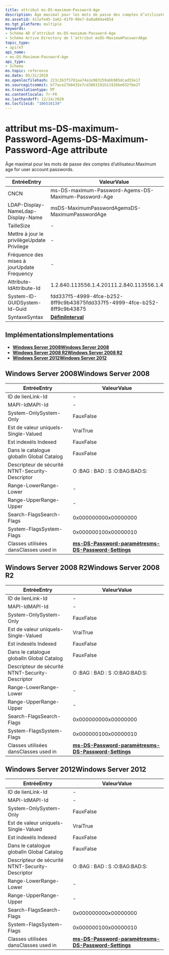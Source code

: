 ```yaml
---
title: attribut ms-DS-maximum-Password-Age
description: Âge maximal pour les mots de passe des comptes d’utilisateur.
ms.assetid: 411efe45-3a62-41f9-99e7-8a0a804a4854
ms.tgt_platform: multiple
keywords:
- Schéma AD d’attribut ms-DS-maximum-Password-Age
- Schéma Active Directory de l’attribut msDS-MaximumPasswordAge
topic_type:
- apiref
api_name:
- ms-DS-Maximum-Password-Age
api_type:
- Schema
ms.topic: reference
ms.date: 05/31/2018
ms.openlocfilehash: 223c263f5701aa74a1e983159abb985dcad55e17
ms.sourcegitcommit: b77ace27b0432e7cd3863191b11926be032fbe2f
ms.translationtype: MT
ms.contentlocale: fr-FR
ms.lasthandoff: 12/14/2020
ms.locfileid: "106516139"
---
```

# <a name="ms-ds-maximum-password-age-attribute"></a><span data-ttu-id="7657e-105">attribut ms-DS-maximum-Password-Age</span><span class="sxs-lookup"><span data-stu-id="7657e-105">ms-DS-Maximum-Password-Age attribute</span></span>

<span data-ttu-id="7657e-106">Âge maximal pour les mots de passe des comptes d’utilisateur.</span><span class="sxs-lookup"><span data-stu-id="7657e-106">Maximum age for user account passwords.</span></span>



| <span data-ttu-id="7657e-107">Entrée</span><span class="sxs-lookup"><span data-stu-id="7657e-107">Entry</span></span> | <span data-ttu-id="7657e-108">Valeur</span><span class="sxs-lookup"><span data-stu-id="7657e-108">Value</span></span> |
|-------------------|--------------------------------------|
| <span data-ttu-id="7657e-109">CN</span><span class="sxs-lookup"><span data-stu-id="7657e-109">CN</span></span>                | <span data-ttu-id="7657e-110">ms-DS-maximum-Password-Age</span><span class="sxs-lookup"><span data-stu-id="7657e-110">ms-DS-Maximum-Password-Age</span></span>           |
| <span data-ttu-id="7657e-111">LDAP-Display-Name</span><span class="sxs-lookup"><span data-stu-id="7657e-111">Ldap-Display-Name</span></span> | <span data-ttu-id="7657e-112">msDS-MaximumPasswordAge</span><span class="sxs-lookup"><span data-stu-id="7657e-112">msDS-MaximumPasswordAge</span></span>              |
| <span data-ttu-id="7657e-113">Taille</span><span class="sxs-lookup"><span data-stu-id="7657e-113">Size</span></span>              | \-                                   |
| <span data-ttu-id="7657e-114">Mettre à jour le privilège</span><span class="sxs-lookup"><span data-stu-id="7657e-114">Update Privilege</span></span>  | \-                                   |
| <span data-ttu-id="7657e-115">Fréquence des mises à jour</span><span class="sxs-lookup"><span data-stu-id="7657e-115">Update Frequency</span></span>  | \-                                   |
| <span data-ttu-id="7657e-116">Attribute-Id</span><span class="sxs-lookup"><span data-stu-id="7657e-116">Attribute-Id</span></span>      | <span data-ttu-id="7657e-117">1.2.840.113556.1.4.2011</span><span class="sxs-lookup"><span data-stu-id="7657e-117">1.2.840.113556.1.4.2011</span></span>              |
| <span data-ttu-id="7657e-118">System-ID-GUID</span><span class="sxs-lookup"><span data-stu-id="7657e-118">System-Id-Guid</span></span>    | <span data-ttu-id="7657e-119">fdd337f5-4999-4fce-b252-8ff9c9b43875</span><span class="sxs-lookup"><span data-stu-id="7657e-119">fdd337f5-4999-4fce-b252-8ff9c9b43875</span></span> |
| <span data-ttu-id="7657e-120">Syntaxe</span><span class="sxs-lookup"><span data-stu-id="7657e-120">Syntax</span></span>            | [<span data-ttu-id="7657e-121">**Défini**</span><span class="sxs-lookup"><span data-stu-id="7657e-121">**Interval**</span></span>](s-interval.md)       |



## <a name="implementations"></a><span data-ttu-id="7657e-122">Implémentations</span><span class="sxs-lookup"><span data-stu-id="7657e-122">Implementations</span></span>

-   [<span data-ttu-id="7657e-123">**Windows Server 2008**</span><span class="sxs-lookup"><span data-stu-id="7657e-123">**Windows Server 2008**</span></span>](#windows-server-2008)
-   [<span data-ttu-id="7657e-124">**Windows Server 2008 R2**</span><span class="sxs-lookup"><span data-stu-id="7657e-124">**Windows Server 2008 R2**</span></span>](#windows-server-2008-r2)
-   [<span data-ttu-id="7657e-125">**Windows Server 2012**</span><span class="sxs-lookup"><span data-stu-id="7657e-125">**Windows Server 2012**</span></span>](#windows-server-2012)

## <a name="windows-server-2008"></a><span data-ttu-id="7657e-126">Windows Server 2008</span><span class="sxs-lookup"><span data-stu-id="7657e-126">Windows Server 2008</span></span>



| <span data-ttu-id="7657e-127">Entrée</span><span class="sxs-lookup"><span data-stu-id="7657e-127">Entry</span></span> | <span data-ttu-id="7657e-128">Valeur</span><span class="sxs-lookup"><span data-stu-id="7657e-128">Value</span></span> |
|------------------------|-----------------------------------------------------------------------|
| <span data-ttu-id="7657e-129">ID de lien</span><span class="sxs-lookup"><span data-stu-id="7657e-129">Link-Id</span></span>                | \-                                                                    |
| <span data-ttu-id="7657e-130">MAPI-Id</span><span class="sxs-lookup"><span data-stu-id="7657e-130">MAPI-Id</span></span>                | \-                                                                    |
| <span data-ttu-id="7657e-131">System-Only</span><span class="sxs-lookup"><span data-stu-id="7657e-131">System-Only</span></span>            | <span data-ttu-id="7657e-132">Faux</span><span class="sxs-lookup"><span data-stu-id="7657e-132">False</span></span>                                                                 |
| <span data-ttu-id="7657e-133">Est de valeur unique</span><span class="sxs-lookup"><span data-stu-id="7657e-133">Is-Single-Valued</span></span>       | <span data-ttu-id="7657e-134">Vrai</span><span class="sxs-lookup"><span data-stu-id="7657e-134">True</span></span>                                                                  |
| <span data-ttu-id="7657e-135">Est indexé</span><span class="sxs-lookup"><span data-stu-id="7657e-135">Is Indexed</span></span>             | <span data-ttu-id="7657e-136">Faux</span><span class="sxs-lookup"><span data-stu-id="7657e-136">False</span></span>                                                                 |
| <span data-ttu-id="7657e-137">Dans le catalogue global</span><span class="sxs-lookup"><span data-stu-id="7657e-137">In Global Catalog</span></span>      | <span data-ttu-id="7657e-138">Faux</span><span class="sxs-lookup"><span data-stu-id="7657e-138">False</span></span>                                                                 |
| <span data-ttu-id="7657e-139">Descripteur de sécurité NT</span><span class="sxs-lookup"><span data-stu-id="7657e-139">NT-Security-Descriptor</span></span> | <span data-ttu-id="7657e-140">O :BAG : BAD : S :</span><span class="sxs-lookup"><span data-stu-id="7657e-140">O:BAG:BAD:S:</span></span>                                                          |
| <span data-ttu-id="7657e-141">Range-Lower</span><span class="sxs-lookup"><span data-stu-id="7657e-141">Range-Lower</span></span>            | \-                                                                    |
| <span data-ttu-id="7657e-142">Range-Upper</span><span class="sxs-lookup"><span data-stu-id="7657e-142">Range-Upper</span></span>            | \-                                                                    |
| <span data-ttu-id="7657e-143">Search-Flags</span><span class="sxs-lookup"><span data-stu-id="7657e-143">Search-Flags</span></span>           | <span data-ttu-id="7657e-144">0x00000000</span><span class="sxs-lookup"><span data-stu-id="7657e-144">0x00000000</span></span>                                                            |
| <span data-ttu-id="7657e-145">System-Flags</span><span class="sxs-lookup"><span data-stu-id="7657e-145">System-Flags</span></span>           | <span data-ttu-id="7657e-146">0x00000010</span><span class="sxs-lookup"><span data-stu-id="7657e-146">0x00000010</span></span>                                                            |
| <span data-ttu-id="7657e-147">Classes utilisées dans</span><span class="sxs-lookup"><span data-stu-id="7657e-147">Classes used in</span></span>        | [<span data-ttu-id="7657e-148">**ms-DS-Password-paramètres**</span><span class="sxs-lookup"><span data-stu-id="7657e-148">**ms-DS-Password-Settings**</span></span>](c-msds-passwordsettings.md)<br/> |



## <a name="windows-server-2008-r2"></a><span data-ttu-id="7657e-149">Windows Server 2008 R2</span><span class="sxs-lookup"><span data-stu-id="7657e-149">Windows Server 2008 R2</span></span>



| <span data-ttu-id="7657e-150">Entrée</span><span class="sxs-lookup"><span data-stu-id="7657e-150">Entry</span></span> | <span data-ttu-id="7657e-151">Valeur</span><span class="sxs-lookup"><span data-stu-id="7657e-151">Value</span></span> |
|------------------------|-----------------------------------------------------------------------|
| <span data-ttu-id="7657e-152">ID de lien</span><span class="sxs-lookup"><span data-stu-id="7657e-152">Link-Id</span></span>                | \-                                                                    |
| <span data-ttu-id="7657e-153">MAPI-Id</span><span class="sxs-lookup"><span data-stu-id="7657e-153">MAPI-Id</span></span>                | \-                                                                    |
| <span data-ttu-id="7657e-154">System-Only</span><span class="sxs-lookup"><span data-stu-id="7657e-154">System-Only</span></span>            | <span data-ttu-id="7657e-155">Faux</span><span class="sxs-lookup"><span data-stu-id="7657e-155">False</span></span>                                                                 |
| <span data-ttu-id="7657e-156">Est de valeur unique</span><span class="sxs-lookup"><span data-stu-id="7657e-156">Is-Single-Valued</span></span>       | <span data-ttu-id="7657e-157">Vrai</span><span class="sxs-lookup"><span data-stu-id="7657e-157">True</span></span>                                                                  |
| <span data-ttu-id="7657e-158">Est indexé</span><span class="sxs-lookup"><span data-stu-id="7657e-158">Is Indexed</span></span>             | <span data-ttu-id="7657e-159">Faux</span><span class="sxs-lookup"><span data-stu-id="7657e-159">False</span></span>                                                                 |
| <span data-ttu-id="7657e-160">Dans le catalogue global</span><span class="sxs-lookup"><span data-stu-id="7657e-160">In Global Catalog</span></span>      | <span data-ttu-id="7657e-161">Faux</span><span class="sxs-lookup"><span data-stu-id="7657e-161">False</span></span>                                                                 |
| <span data-ttu-id="7657e-162">Descripteur de sécurité NT</span><span class="sxs-lookup"><span data-stu-id="7657e-162">NT-Security-Descriptor</span></span> | <span data-ttu-id="7657e-163">O :BAG : BAD : S :</span><span class="sxs-lookup"><span data-stu-id="7657e-163">O:BAG:BAD:S:</span></span>                                                          |
| <span data-ttu-id="7657e-164">Range-Lower</span><span class="sxs-lookup"><span data-stu-id="7657e-164">Range-Lower</span></span>            | \-                                                                    |
| <span data-ttu-id="7657e-165">Range-Upper</span><span class="sxs-lookup"><span data-stu-id="7657e-165">Range-Upper</span></span>            | \-                                                                    |
| <span data-ttu-id="7657e-166">Search-Flags</span><span class="sxs-lookup"><span data-stu-id="7657e-166">Search-Flags</span></span>           | <span data-ttu-id="7657e-167">0x00000000</span><span class="sxs-lookup"><span data-stu-id="7657e-167">0x00000000</span></span>                                                            |
| <span data-ttu-id="7657e-168">System-Flags</span><span class="sxs-lookup"><span data-stu-id="7657e-168">System-Flags</span></span>           | <span data-ttu-id="7657e-169">0x00000010</span><span class="sxs-lookup"><span data-stu-id="7657e-169">0x00000010</span></span>                                                            |
| <span data-ttu-id="7657e-170">Classes utilisées dans</span><span class="sxs-lookup"><span data-stu-id="7657e-170">Classes used in</span></span>        | [<span data-ttu-id="7657e-171">**ms-DS-Password-paramètres**</span><span class="sxs-lookup"><span data-stu-id="7657e-171">**ms-DS-Password-Settings**</span></span>](c-msds-passwordsettings.md)<br/> |



## <a name="windows-server-2012"></a><span data-ttu-id="7657e-172">Windows Server 2012</span><span class="sxs-lookup"><span data-stu-id="7657e-172">Windows Server 2012</span></span>



| <span data-ttu-id="7657e-173">Entrée</span><span class="sxs-lookup"><span data-stu-id="7657e-173">Entry</span></span> | <span data-ttu-id="7657e-174">Valeur</span><span class="sxs-lookup"><span data-stu-id="7657e-174">Value</span></span> |
|------------------------|-----------------------------------------------------------------------|
| <span data-ttu-id="7657e-175">ID de lien</span><span class="sxs-lookup"><span data-stu-id="7657e-175">Link-Id</span></span>                | \-                                                                    |
| <span data-ttu-id="7657e-176">MAPI-Id</span><span class="sxs-lookup"><span data-stu-id="7657e-176">MAPI-Id</span></span>                | \-                                                                    |
| <span data-ttu-id="7657e-177">System-Only</span><span class="sxs-lookup"><span data-stu-id="7657e-177">System-Only</span></span>            | <span data-ttu-id="7657e-178">Faux</span><span class="sxs-lookup"><span data-stu-id="7657e-178">False</span></span>                                                                 |
| <span data-ttu-id="7657e-179">Est de valeur unique</span><span class="sxs-lookup"><span data-stu-id="7657e-179">Is-Single-Valued</span></span>       | <span data-ttu-id="7657e-180">Vrai</span><span class="sxs-lookup"><span data-stu-id="7657e-180">True</span></span>                                                                  |
| <span data-ttu-id="7657e-181">Est indexé</span><span class="sxs-lookup"><span data-stu-id="7657e-181">Is Indexed</span></span>             | <span data-ttu-id="7657e-182">Faux</span><span class="sxs-lookup"><span data-stu-id="7657e-182">False</span></span>                                                                 |
| <span data-ttu-id="7657e-183">Dans le catalogue global</span><span class="sxs-lookup"><span data-stu-id="7657e-183">In Global Catalog</span></span>      | <span data-ttu-id="7657e-184">Faux</span><span class="sxs-lookup"><span data-stu-id="7657e-184">False</span></span>                                                                 |
| <span data-ttu-id="7657e-185">Descripteur de sécurité NT</span><span class="sxs-lookup"><span data-stu-id="7657e-185">NT-Security-Descriptor</span></span> | <span data-ttu-id="7657e-186">O :BAG : BAD : S :</span><span class="sxs-lookup"><span data-stu-id="7657e-186">O:BAG:BAD:S:</span></span>                                                          |
| <span data-ttu-id="7657e-187">Range-Lower</span><span class="sxs-lookup"><span data-stu-id="7657e-187">Range-Lower</span></span>            | \-                                                                    |
| <span data-ttu-id="7657e-188">Range-Upper</span><span class="sxs-lookup"><span data-stu-id="7657e-188">Range-Upper</span></span>            | \-                                                                    |
| <span data-ttu-id="7657e-189">Search-Flags</span><span class="sxs-lookup"><span data-stu-id="7657e-189">Search-Flags</span></span>           | <span data-ttu-id="7657e-190">0x00000000</span><span class="sxs-lookup"><span data-stu-id="7657e-190">0x00000000</span></span>                                                            |
| <span data-ttu-id="7657e-191">System-Flags</span><span class="sxs-lookup"><span data-stu-id="7657e-191">System-Flags</span></span>           | <span data-ttu-id="7657e-192">0x00000010</span><span class="sxs-lookup"><span data-stu-id="7657e-192">0x00000010</span></span>                                                            |
| <span data-ttu-id="7657e-193">Classes utilisées dans</span><span class="sxs-lookup"><span data-stu-id="7657e-193">Classes used in</span></span>        | [<span data-ttu-id="7657e-194">**ms-DS-Password-paramètres**</span><span class="sxs-lookup"><span data-stu-id="7657e-194">**ms-DS-Password-Settings**</span></span>](c-msds-passwordsettings.md)<br/> |



 

 





